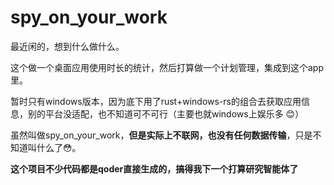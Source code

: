 # spy_on_your_work

最近闲的，想到什么做什么。

这个做一个桌面应用使用时长的统计，然后打算做一个计划管理，集成到这个app里。

暂时只有windows版本，因为底下用了rust+windows-rs的组合去获取应用信息，别的平台没适配，也不知道可不可行（主要也就windows上娱乐多 😊）

虽然叫做spy_on_your_work，**但是实际上不联网，也没有任何数据传输**，只是不知道叫什么了😳。



**这个项目不少代码都是qoder直接生成的，搞得我下一个打算研究智能体了**
